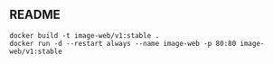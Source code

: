 ## README
```text
docker build -t image-web/v1:stable .
docker run -d --restart always --name image-web -p 80:80 image-web/v1:stable
```